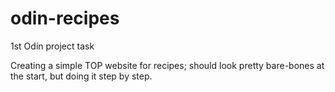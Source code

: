 # odin-recipes
1st Odin project task

Creating a simple TOP website for recipes; should look pretty bare-bones at the start, but doing it step by step.